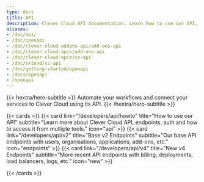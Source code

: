```yaml
---
type: docs
title: API
description: Clever Cloud API documentation. Learn how to use our API, endpoints, authentication methods, and how to access it from multiple tools.
aliases:
- /doc/api/
- /doc/openapi
- /doc/clever-cloud-addons-api/add-ons-api
- /doc/clever-cloud-apis/add-ons-api
- /doc/clever-cloud-apis/cc-api
- /doc/extend/cc-api
- /doc/getting-started/openapi
- /docs/openapi
- /openapi
---
```


{{< hextra/hero-subtitle >}}
  Automate your workflows and connect your services to Clever Cloud using its API.
{{< /hextra/hero-subtitle >}}

{{< cards >}}
  {{< card link="/developers/api/howto" title="How to use our API" subtitle="Learn more about Clever Cloud API, endpoints, auth and how to access it from multiple tools." icon="api" >}}
  {{< card link="/developers/api/v2" title="Base v2 Endpoints" subtitle="Our base API endpoints with users, organisations, applications, add-ons, etc." icon="endpoints" >}}
  {{< card link="/developers/api/v4" title="New v4 Endpoints" subtitle="More recent API endpoints with billing, deployments, load balancers, logs, etc." icon="new" >}}

{{< /cards >}}
